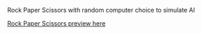 Rock Paper Scissors with random computer choice to simulate AI

[Rock Paper Scissors preview here](https://xapatheia.github.io/rock-paper-scissors)
